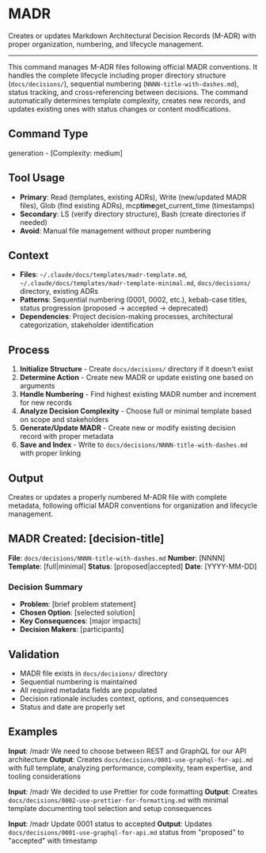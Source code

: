 # MADR

Creates or updates Markdown Architectural Decision Records (M-ADR) with proper organization, numbering, and lifecycle management.

---

This command manages M-ADR files following official MADR conventions. It handles the complete lifecycle including proper directory structure (`docs/decisions/`), sequential numbering (`NNNN-title-with-dashes.md`), status tracking, and cross-referencing between decisions. The command automatically determines template complexity, creates new records, and updates existing ones with status changes or content modifications.

## Command Type

generation - [Complexity: medium]

## Tool Usage

- **Primary**: Read (templates, existing ADRs), Write (new/updated MADR files), Glob (find existing ADRs), mcp**time**get_current_time (timestamps)
- **Secondary**: LS (verify directory structure), Bash (create directories if needed)
- **Avoid**: Manual file management without proper numbering

## Context

- **Files**: `~/.claude/docs/templates/madr-template.md`, `~/.claude/docs/templates/madr-template-minimal.md`, `docs/decisions/` directory, existing ADRs
- **Patterns**: Sequential numbering (0001, 0002, etc.), kebab-case titles, status progression (proposed → accepted → deprecated)
- **Dependencies**: Project decision-making processes, architectural categorization, stakeholder identification

## Process

1. **Initialize Structure** - Create `docs/decisions/` directory if it doesn't exist
2. **Determine Action** - Create new MADR or update existing one based on arguments
3. **Handle Numbering** - Find highest existing MADR number and increment for new records
4. **Analyze Decision Complexity** - Choose full or minimal template based on scope and stakeholders
5. **Generate/Update MADR** - Create new or modify existing decision record with proper metadata
6. **Save and Index** - Write to `docs/decisions/NNNN-title-with-dashes.md` with proper linking

## Output

Creates or updates a properly numbered M-ADR file with complete metadata, following official MADR conventions for organization and lifecycle management.

<output-template>

## MADR Created: [decision-title]

**File**: `docs/decisions/NNNN-title-with-dashes.md`
**Number**: [NNNN]
**Template**: [full|minimal]
**Status**: [proposed|accepted]
**Date**: [YYYY-MM-DD]

### Decision Summary

- **Problem**: [brief problem statement]
- **Chosen Option**: [selected solution]
- **Key Consequences**: [major impacts]
- **Decision Makers**: [participants]

</output-template>

## Validation

- MADR file exists in `docs/decisions/` directory
- Sequential numbering is maintained
- All required metadata fields are populated
- Decision rationale includes context, options, and consequences
- Status and date are properly set

## Examples

<example-1>

**Input**: /madr We need to choose between REST and GraphQL for our API architecture
**Output**: Creates `docs/decisions/0001-use-graphql-for-api.md` with full template, analyzing performance, complexity, team expertise, and tooling considerations

</example-1>

<example-2>

**Input**: /madr We decided to use Prettier for code formatting
**Output**: Creates `docs/decisions/0002-use-prettier-for-formatting.md` with minimal template documenting tool selection and setup consequences

</example-2>

<example-3>

**Input**: /madr Update 0001 status to accepted
**Output**: Updates `docs/decisions/0001-use-graphql-for-api.md` status from "proposed" to "accepted" with timestamp

</example-3>
